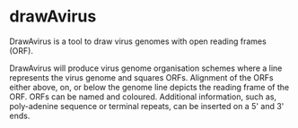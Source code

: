 # drawAvirus
DrawAvirus is a tool to draw virus genomes with open reading frames (ORF).

DrawAvirus will produce virus genome organisation schemes where a line represents the virus genome and squares ORFs. Alignment of the ORFs either above, on, or below the genome line depicts the reading frame of the ORF. ORFs can be named and coloured. Additional information, such as, poly-adenine sequence or terminal repeats, can be inserted on a 5' and 3' ends.
